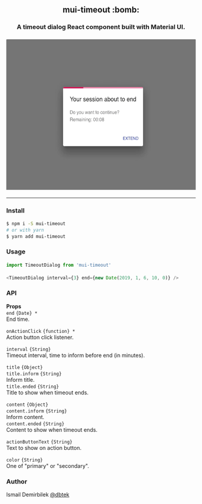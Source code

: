 <h2 align="center">
  mui-timeout :bomb:
</h2>
<h3 align="center">
  A timeout dialog React component built with Material UI.
</h3>
<h3 align="center">
  <img src="timeout.gif" height="400"/>
</h3>

---

### Install
```bash
$ npm i -S mui-timeout
# or with yarn
$ yarn add mui-timeout
```

### Usage

```js
import TimeoutDialog from 'mui-timeout'

<TimeoutDialog interval={3} end={new Date(2019, 1, 6, 10, 0)} />
```

### API
**Props**  
`end` `{Date} *`  
End time.  

`onActionClick` `{function} *`   
Action button click listener.  

`interval` `{String}`  
Timeout interval, time to inform before end (in minutes).  

`title` `{Object}`  
`title.inform` `{String}`  
Inform title.  
`title.ended` `{String}`  
Title to show when timeout ends.  

`content` `{Object}`  
`content.inform` `{String}`  
Inform content.  
`content.ended` `{String}`  
Content to show when timeout ends.  

`actionButtonText` `{String}`  
Text to show on action button.  

`color` `{String}`  
One of "primary" or "secondary".  

### Author
Ismail Demirbilek [@dbtek](https://twitter.com/dbtek)
